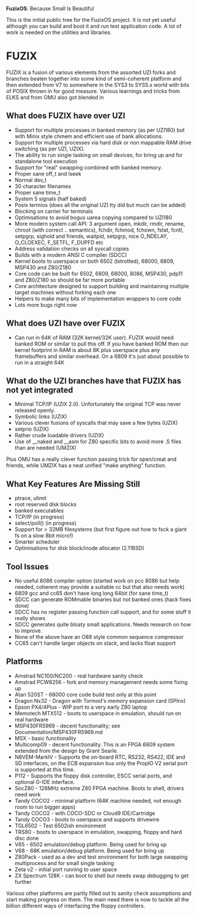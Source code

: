 **FuzixOS**: Because Small Is Beautiful

This is the initial public tree for the FuzixOS project. It is not yet useful although you can build and boot it and run
test application code. A lot of work is needed on the utilities and libraries.

# FUZIX

FUZIX is a fusion of various elements from the assorted UZI forks and
branches beaten together into some kind of semi-coherent platform and then
extended from V7 to somewhere in the SYS3 to SYS5.x world with bits of POSIX
thrown in for good measure. Various learnings and tricks from ELKS and from
OMU also got blended in

## What does FUZIX have over UZI


* Support for multiple processes in banked memory (as per UZI180) but
	with Minix style chmem and efficient use of bank allocations.
* Support for multiple processes via hard disk or non mappable RAM
    drive switching (as per UZI, UZIX).
* The ability to run single tasking on small devices, for bring up
    and for standalone tool execution
* Support for "real" swapping combined with banked memory.
* Proper sane off_t and lseek
* Normal dev_t
* 30 character filenames
* Proper sane time_t
* System 5 signals (half baked)
* Posix termios (does all the original UZI tty did but much can be added)
* Blocking on carrier for terminals
* Optimisations to avoid bogus uarea copying compared to UZI180
* More modern system call API: 3 argument open, mkdir, rmdir, rename,
	chroot (with correct .. semantics), fchdir, fchmod, fchown, fstat,
	fcntl, setpgrp, sighold and friends, waitpid, setpgrp, nice
	O_NDELAY, O_CLOEXEC, F_SETFL, F_DUPFD etc
* Address validation checks on all syscall copies
* Builds with a modern ANSI C compiler (SDCC)
* Kernel boots to userspace on both 6502 (bitrotted), 68000, 6809, MSP430 and Z80/Z180
* Core code can be built for 6502, 6809, 68000, 8086, MSP430, pdp11 and Z80/Z180 so should
  be far more portable
* Core architecture designed to support building and maintaining
	multiple target machines without forking each one
* Helpers to make many bits of implementation wrappers to core code
* Lots more bugs right now

## What does UZI have over FUZIX

* Can run in 64K of RAM (32K kernel/32K user). FUZIX would need
	banked ROM or similar to pull this off. If you have banked
	ROM then our kernel footprint in RAM is about 8K plus userspace
	plus any framebuffers and similar overhead. On a 6809 it's just
	about possible to run in a straight 64K

## What do the UZI branches have that FUZIX has not yet integrated

* Minimal TCP/IP (UZIX 2.0). Unfortunately the original TCP was never
released openly.
* Symbolic links (UZIX)
* Various clever fusions of syscalls that may save a few bytes
	(UZIX)
* setprio (UZIX)
* Rather crude loadable drivers (UZIX)
* Use of __naked and __asm for Z80 specific bits to avoid more
	.S files than are needed (UMZIX)

Plus OMU has a really clever function passing trick for open/creat and
friends, while UMZIX has a neat unified "make anything" function.

## What Key Features Are Missing Still

* ptrace, ulimit
* root reserved disk blocks
* banked executables
* TCP/IP (in progress)
* select/poll() (in progress)
* Support for > 32MB filesystems (but first figure out how to fsck
	a giant fs on a slow 8bit micro!)
* Smarter scheduler
* Optimisations for disk block/inode allocator (2.11BSD)

## Tool Issues

* No useful 8086 compiler option (started work on pcc 8086 but help
	needed, coherent may provide a suitable cc but that also needs work)
* 6809 gcc and cc65 don't have long long 64bit (for sane time_t)
* SDCC can generate ROMmable binaries but not banked ones (hack fixes done)
* SDCC has no register passing function call support, and for some
	stuff it really shows
* SDCC generates quite bloaty small applications. Needs research
	on how to improve.
* None of the above have an O88 style common sequence compressor
* CC65 can't handle larger objects on stack, and lacks float support

## Platforms

* Amstrad NC100/NC200 - real hardware sanity check
* Amstrad PCW8256 - fork and memory management needs some fixing up
* Atari 520ST - 68000 core code build test only at this point
* Dragon Nx32 - Dragon with Tormod's memory expansion card (SPInx)
* Epson PX4/4Plus - WIP port to a very early Z80 laptop
* Memotech MTX512 - boots to userspace in emulation, should run on real hardware
* MSP430FR5969 - decent functionality; see Documentation/MSP430FR5969.md
* MSX - basic functionality
* Multicomp09 - decent functionality. This is an FPGA 6809 system extended from the design by Grant Searle.
* N8VEM-MarkIV - Supports the on-board RTC, RS232, RS422, IDE and SD interfaces, on the
ECB expansion bus only the PropIO V2 serial port is supported at this time.
* P112 - Supports the floppy disk controller, ESCC serial ports, and optional G-IDE interface.
* SocZ80 - 128MHz extreme Z80 FPGA machine. Boots to shell, drivers need work
* Tandy COCO2 - minimal platform (64K machine needed, not enough room to run bigger apps)
* Tandy COCO2 - with COCO-SDC or Cloud9 IDE/Cartridge
* Tandy COCO3 - boots to userspace and supports drivewire
* TGL6502 - Test 6502ish environment
* TRS80 - boots to userspace in emulation, swapping, floppy and hard disc done
* V65 - 6502 emulation/debug platform. Being used for bring up
* V68 - 68K emulation/debug platform. Being used for bring up
* Z80Pack - used as a dev and test environment for both large swapping
	multiprocess and for small single tasking
* Zeta v2 - initial port running to user space
* ZX Spectrum 128K - can boot to shell but needs swap debugging to get further

Various other platforms are partly filled out to sanity check assumptions
and start making progress on them. The main need there is now to tackle all
the billion different ways of interfacing the floppy controllers.
